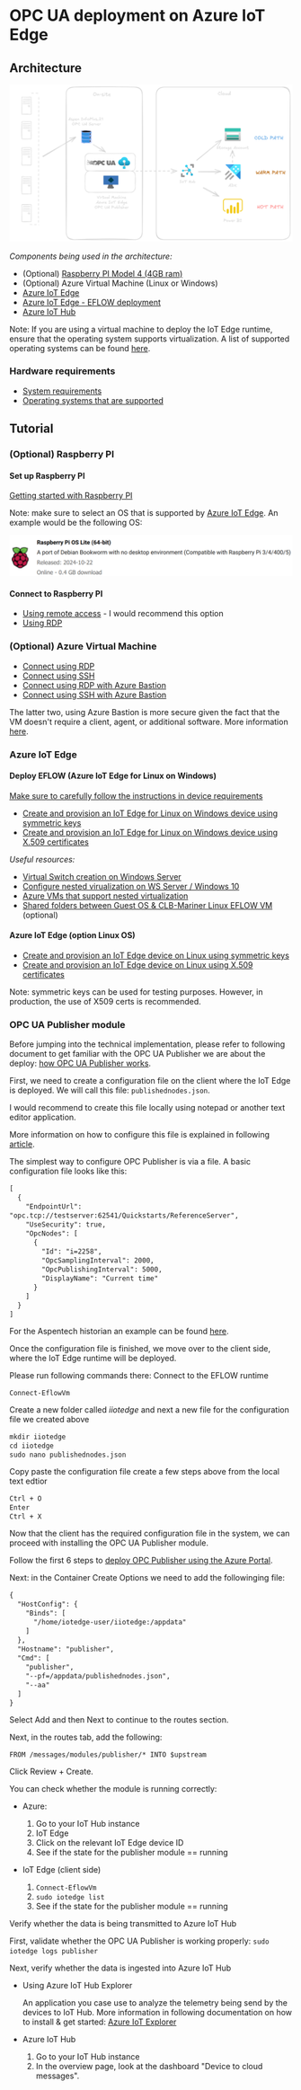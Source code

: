 # OPC UA deployment on Azure IoT Edge

## Architecture

![Architecture Diagram](./imgs/architecture.png)

*Components being used in the architecture:*

* (Optional) [Raspberry PI Model 4 (4GB ram)](https://www.raspberrypi.com/products/raspberry-pi-4-model-b/)
* (Optional) Azure Virtual Machine (Linux or Windows)
* [Azure IoT Edge](https://learn.microsoft.com/en-us/azure/iot-edge/?view=iotedge-1.5)
* [Azure IoT Edge - EFLOW deployment](https://learn.microsoft.com/en-us/azure/iot-edge/iot-edge-for-linux-on-windows?view=iotedge-1.5)
* [Azure IoT Hub](https://azure.microsoft.com/en-us/products/iot-hub/?msockid=39e7bea7d6b36b3c3f08ad6bd7086a7a)

Note: If you are using a virtual machine to deploy the IoT Edge runtime, ensure that the operating system supports virtualization. A list of supported operating systems can be found [here](https://learn.microsoft.com/en-us/azure/iot-edge/support?view=iotedge-1.5#operating-systems). 
### Hardware requirements

* [System requirements](https://learn.microsoft.com/en-us/azure/iot-edge/iot-edge-for-linux-on-windows?view=iotedge-1.5#prerequisites)
* [Operating systems that are supported](https://learn.microsoft.com/en-us/azure/iot-edge/iot-edge-for-linux-on-windows-support?view=iotedge-1.5#operating-systems)

## Tutorial

### (Optional) Raspberry PI

#### Set up Raspberry PI 

[Getting started with Raspberry PI](https://www.raspberrypi.com/documentation/computers/getting-started.html)

Note: make sure to select an OS that is supported by [Azure IoT Edge](https://learn.microsoft.com/en-us/azure/iot-edge/support?view=iotedge-1.5#operating-systems). An example would be the following OS: 

![rpi image](imgs\rpi-os.png)

#### Connect to Raspberry PI

* [Using remote access](https://www.raspberrypi.com/documentation/computers/remote-access.html) - I would recommend this option
* [Using RDP](https://tutorials-raspberrypi.com/raspberry-pi-remote-desktop-connection/)

### (Optional) Azure Virtual Machine

* [Connect using RDP](https://learn.microsoft.com/en-us/azure/virtual-machines/windows/connect-rdp)
* [Connect using SSH](https://learn.microsoft.com/en-us/azure/virtual-machines/windows/connect-ssh?tabs=azurecli)
* [Connect using RDP with Azure Bastion](https://learn.microsoft.com/en-us/azure/bastion/bastion-connect-vm-rdp-windows)
* [Connect using SSH with Azure Bastion](https://learn.microsoft.com/en-us/azure/bastion/bastion-connect-vm-ssh-windows)

The latter two, using Azure Bastion is more secure given the fact that the VM doesn't require a client, agent, or additional software. More information [here](https://learn.microsoft.com/en-us/azure/bastion/bastion-overview).

### Azure IoT Edge

#### Deploy EFLOW (Azure IoT Edge for Linux on Windows)

[Make sure to carefully follow the instructions in device requirements](https://learn.microsoft.com/en-us/azure/iot-edge/how-to-provision-single-device-linux-on-windows-symmetric?view=iotedge-1.5&tabs=azure-portal#device-requirements)

* [Create and provision an IoT Edge for Linux on Windows device using symmetric keys](https://learn.microsoft.com/en-us/azure/iot-edge/how-to-provision-single-device-linux-on-windows-symmetric?view=iotedge-1.5&tabs=azure-portal)
* [Create and provision an IoT Edge for Linux on Windows device using X.509 certificates](https://learn.microsoft.com/en-us/azure/iot-edge/how-to-provision-single-device-linux-on-windows-x509?view=iotedge-1.5&tabs=azure-portal)

*Useful resources:*
* [Virtual Switch creation on Windows Server](https://learn.microsoft.com/en-us/azure/iot-edge/how-to-create-virtual-switch?view=iotedge-1.5)
* [Configure nested virualization on WS Server / Windows 10](https://techcommunity.microsoft.com/blog/itopstalkblog/how-to-setup-nested-virtualization-for-azure-vmvhd/1115338)
* [Azure VMs that support nested virtualization](https://www.markou.me/2020/05/which-azure-vm-sizes-support-nested-virtualization/)
* [Shared folders between Guest OS & CLB-Mariner Linux EFLOW VM](https://learn.microsoft.com/en-us/azure/iot-edge/how-to-share-windows-folder-to-vm?view=iotedge-1.5) (optional)

#### Azure IoT Edge (option Linux OS)

* [Create and provision an IoT Edge device on Linux using symmetric keys](https://learn.microsoft.com/en-us/azure/iot-edge/how-to-provision-single-device-linux-symmetric?view=iotedge-1.5&tabs=azure-portal%2Cubuntu)
* [Create and provision an IoT Edge device on Linux using X.509 certificates](https://learn.microsoft.com/en-us/azure/iot-edge/how-to-provision-single-device-linux-x509?view=iotedge-1.5&tabs=azure-portal%2Cubuntu)

Note: symmetric keys can be used for testing purposes. However, in production, the use of X509 certs is recommended.

### OPC UA Publisher module

Before jumping into the technical implementation, please refer to following document to get familiar with the OPC UA Publisher we are about the deploy: [how OPC UA Publisher works](https://github.com/Azure/Industrial-IoT/blob/main/docs/opc-publisher/readme.md#how-opc-publisher-works).

First, we need to create a configuration file on the client where the IoT Edge is deployed. We will call this file: `publishednodes.json`.

I would recommend to create this file locally using notepad or another text editor application.

More information on how to configure this file is explained in following [article](https://github.com/Azure/Industrial-IoT/blob/main/docs/opc-publisher/readme.md#configuration-via-configuration-file).

The simplest way to configure OPC Publisher is via a file. A basic configuration file looks like this:

```
[
  {
    "EndpointUrl": "opc.tcp://testserver:62541/Quickstarts/ReferenceServer",
    "UseSecurity": true,
    "OpcNodes": [
      {
        "Id": "i=2258",
        "OpcSamplingInterval": 2000,
        "OpcPublishingInterval": 5000,
        "DisplayName": "Current time"
      }
    ]
  }
]
```
For the Aspentech historian an example can be found [here](./config-files/pninfoplus.json).

Once the configuration file is finished, we move over to the client side, where the IoT Edge runtime will be deployed. 

Please run following commands there:
Connect to the EFLOW runtime
```
Connect-EflowVm
```
Create a new folder called *iiotedge* and next a new file for the configuration file we created above
```
mkdir iiotedge
cd iiotedge
sudo nano publishednodes.json
```
Copy paste the configuration file create a few steps above from the local text edtior 
```
Ctrl + O
Enter
Ctrl + X
```
Now that the client has the required configuration file in the system, we can proceed with installing the OPC UA Publisher module.

Follow the first 6 steps to [deploy OPC Publisher using the Azure Portal](https://github.com/Azure/Industrial-IoT/blob/main/docs/opc-publisher/readme.md#deploy-opc-publisher-using-the-azure-portal).

Next: in the Container Create Options we need to add the followinging file:
```
{
  "HostConfig": {
    "Binds": [
      "/home/iotedge-user/iiotedge:/appdata"
    ]
  },
  "Hostname": "publisher",
  "Cmd": [
    "publisher",
    "--pf=/appdata/publishednodes.json",
    "--aa"
  ]
}
```
Select Add and then Next to continue to the routes section.

Next, in the routes tab, add the following:
```
FROM /messages/modules/publisher/* INTO $upstream
```
Click Review + Create.

You can check whether the module is running correctly:
* Azure: 

    1) Go to your IoT Hub instance
    2) IoT Edge
    3) Click on the relevant IoT Edge device ID
    4) See if the state for the publisher module == running
* IoT Edge (client side)

  1) ``` Connect-EflowVm ```
  2) ```sudo iotedge list```
  3) See if the state for the publisher module == running

Verify whether the data is being transmitted to Azure IoT Hub

First, validate whether the OPC UA Publisher is working properly: ``` sudo iotedge logs publisher ```

Next, verify whether the data is ingested into Azure IoT Hub

*  Using Azure IoT Hub Explorer

    An application you case use to analyze the telemetry being send by the devices to IoT Hub. More information in following documentation on how to install & get started: [Azure IoT Explorer](https://learn.microsoft.com/en-us/azure/iot/howto-use-iot-explorer)

* Azure IoT Hub

    1) Go to your IoT Hub instance
    2) In the overview page, look at the dashboard "Device to cloud messages". 







